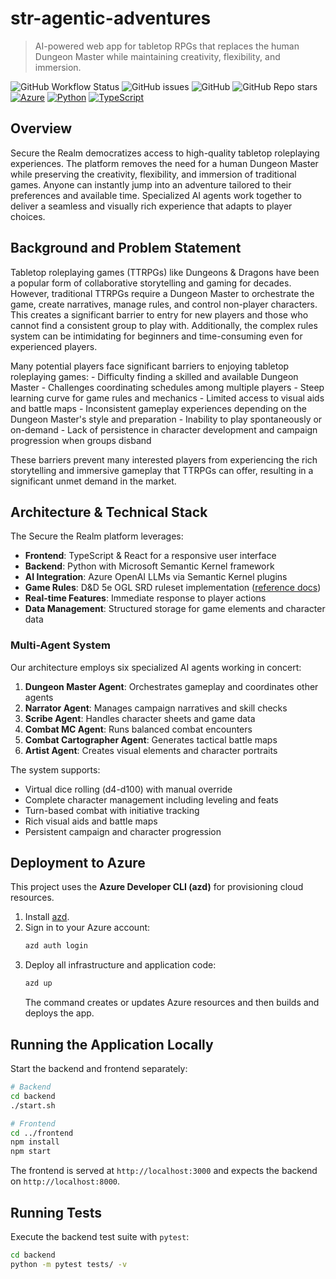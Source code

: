 # str-agentic-adventures
 > AI-powered web app for tabletop RPGs that replaces the human Dungeon Master while maintaining creativity, flexibility, and immersion.

![GitHub Workflow Status](https://img.shields.io/github/workflow/status/SecuringTheRealm/str-agentic-adventures/CI)
![GitHub issues](https://img.shields.io/github/issues/SecuringTheRealm/str-agentic-adventures)
![GitHub](https://img.shields.io/github/license/SecuringTheRealm/str-agentic-adventures)
![GitHub Repo stars](https://img.shields.io/github/stars/SecuringTheRealm/str-agentic-adventures?style=social)
[![Azure](https://img.shields.io/badge/--3178C6?logo=microsoftazure&logoColor=ffffff)](https://learn.microsoft.com/en-us/azure/developer/azure-developer-cli/?WT.mc_id=AI-MVP-5004204)
[![Python](https://img.shields.io/badge/Python-3776AB?logo=python&logoColor=fff)](#)
[![TypeScript](https://img.shields.io/badge/TypeScript-3178C6?logo=typescript&logoColor=fff)](#)

## Overview

Secure the Realm democratizes access to high-quality tabletop roleplaying experiences. The platform removes the need for a human Dungeon Master while preserving the creativity, flexibility, and immersion of traditional games. Anyone can instantly jump into an adventure tailored to their preferences and available time. Specialized AI agents work together to deliver a seamless and visually rich experience that adapts to player choices.

## Background and Problem Statement

Tabletop roleplaying games (TTRPGs) like Dungeons & Dragons have been a popular form of collaborative storytelling and gaming for decades. However, traditional TTRPGs require a Dungeon Master to orchestrate the game, create narratives, manage rules, and control non-player characters. This creates a significant barrier to entry for new players and those who cannot find a consistent group to play with. Additionally, the complex rules system can be intimidating for beginners and time-consuming even for experienced players.

Many potential players face significant barriers to enjoying tabletop roleplaying games: - Difficulty finding a skilled and available Dungeon Master - Challenges coordinating schedules among multiple players - Steep learning curve for game rules and mechanics - Limited access to visual aids and battle maps - Inconsistent gameplay experiences depending on the Dungeon Master's style and preparation - Inability to play spontaneously or on-demand - Lack of persistence in character development and campaign progression when groups disband

These barriers prevent many interested players from experiencing the rich storytelling and immersive gameplay that TTRPGs can offer, resulting in a significant unmet demand in the market.

## Architecture & Technical Stack

The Secure the Realm platform leverages:
- **Frontend**: TypeScript & React for a responsive user interface
- **Backend**: Python with Microsoft Semantic Kernel framework
- **AI Integration**: Azure OpenAI LLMs via Semantic Kernel plugins
- **Game Rules**: D&D 5e OGL SRD ruleset implementation ([reference docs](docs/reference/srd-5.2.1.md))
- **Real-time Features**: Immediate response to player actions
- **Data Management**: Structured storage for game elements and character data

### Multi-Agent System

Our architecture employs six specialized AI agents working in concert:

1. **Dungeon Master Agent**: Orchestrates gameplay and coordinates other agents
2. **Narrator Agent**: Manages campaign narratives and skill checks
3. **Scribe Agent**: Handles character sheets and game data
4. **Combat MC Agent**: Runs balanced combat encounters
5. **Combat Cartographer Agent**: Generates tactical battle maps
6. **Artist Agent**: Creates visual elements and character portraits

The system supports:
- Virtual dice rolling (d4-d100) with manual override
- Complete character management including leveling and feats
- Turn-based combat with initiative tracking
- Rich visual aids and battle maps
- Persistent campaign and character progression

## Deployment to Azure

This project uses the **Azure Developer CLI (azd)** for provisioning cloud resources.

1. Install [azd](https://learn.microsoft.com/en-us/azure/developer/azure-developer-cli/install-azd?WT.mc_id=AI-MVP-5004204).
2. Sign in to your Azure account:
   ```bash
   azd auth login
   ```
3. Deploy all infrastructure and application code:
   ```bash
   azd up
   ```
   The command creates or updates Azure resources and then builds and deploys the app.

## Running the Application Locally

Start the backend and frontend separately:

```bash
# Backend
cd backend
./start.sh

# Frontend
cd ../frontend
npm install
npm start
```
The frontend is served at `http://localhost:3000` and expects the backend on `http://localhost:8000`.

## Running Tests

Execute the backend test suite with `pytest`:

```bash
cd backend
python -m pytest tests/ -v
```
